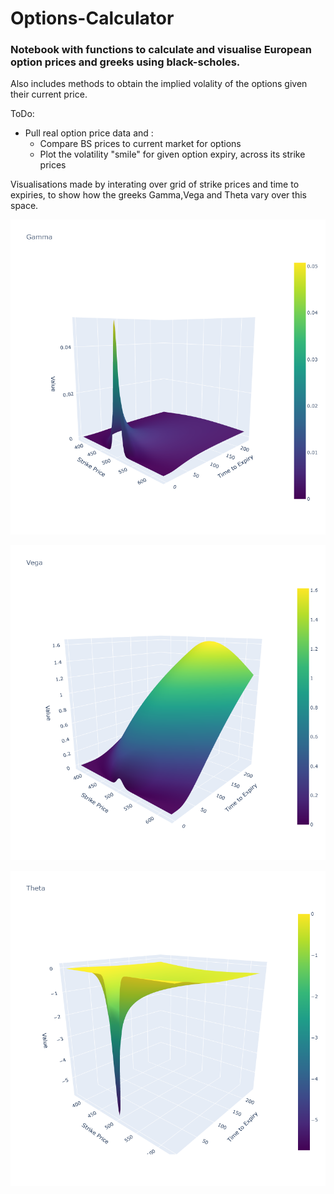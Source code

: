 # Options-Calculator

### Notebook with functions to calculate and visualise European option prices and greeks using black-scholes.

Also includes methods to obtain the implied volality of the options given their current price.

ToDo:
- Pull real option price data and :
  - Compare BS prices to current market for options
  - Plot the volatility "smile" for given option expiry, across its strike prices

Visualisations made by interating over grid of strike prices and time to expiries, to show how the greeks Gamma,Vega and Theta vary over this space.

![](Gamma.png)

![](Vega.png)

![](Theta.png)
